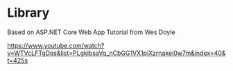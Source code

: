 # Library

Based on ASP.NET Core Web App Tutorial from Wes Doyle

https://www.youtube.com/watch?v=WTVcLFTgDqs&list=PLgkibsaVq_nCbGG1VX1piXzrnakej0w7m&index=40&t=425s
